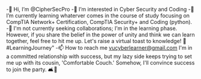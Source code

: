 -👋 Hi, I’m @CipherSecPro
-👀 I’m interested in Cyber Security and Coding
-🌱  I’m currently learning whaterver comes in the course of study focusing on CompTIA Network+ Certification, CompTIA Security+ and Coding (python).
-💞️ I'm not currently seeking collaborations; I'm in the learning phase. However, if you share the belief in the power of unity and think we can learn together, feel free to hit me up. Let's raise a virtual toast to knowledge! 🥂 #LearningJourney"
-📫 How to reach me vucyberlearner@gmail.com
I'm in a committed relationship with success, but my lazy side keeps trying to set me up with its cousin, 'Comfortable Couch.' Somehow, I'll convince success to join the party. 🛋️🎉

<!---
CipherSecPro/CipherSecPro is a ✨ special ✨ repository because its `README.md` (this file) appears on your GitHub profile.
You can click the Preview link to take a look at your changes.
--->
